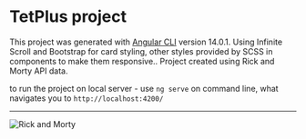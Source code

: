 # TetPlus project

This project was generated with [Angular CLI](https://github.com/angular/angular-cli) version 14.0.1.
Using Infinite Scroll and Bootstrap for card styling, other styles provided by SCSS in components to make them responsive..
Project created using Rick and Morty API data.

to run the project on local server - use  `ng serve` on command line, what navigates you to `http://localhost:4200/`

<hr>
<img src="src/TetPlus.gif" alt="Rick and Morty" />

